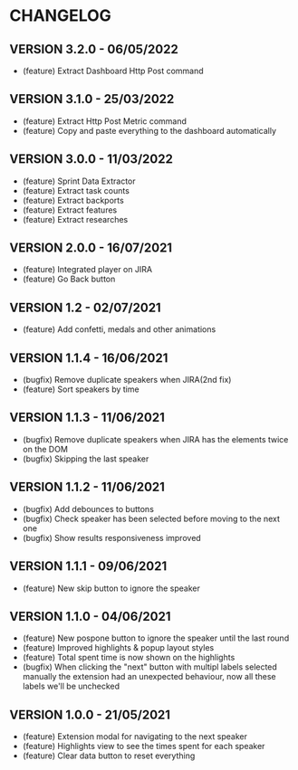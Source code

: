 # CHANGELOG
## VERSION 3.2.0 - 06/05/2022
- (feature) Extract Dashboard Http Post command
## VERSION 3.1.0 - 25/03/2022
- (feature) Extract Http Post Metric command
- (feature) Copy and paste everything to the dashboard automatically

## VERSION 3.0.0 - 11/03/2022
- (feature) Sprint Data Extractor
- (feature) Extract task counts
- (feature) Extract backports
- (feature) Extract features
- (feature) Extract researches

## VERSION 2.0.0 - 16/07/2021
- (feature) Integrated player on JIRA
- (feature) Go Back button

## VERSION 1.2 - 02/07/2021
- (feature) Add confetti, medals and other animations

## VERSION 1.1.4 - 16/06/2021
- (bugfix) Remove duplicate speakers when JIRA(2nd fix)
- (feature) Sort speakers by time
  
## VERSION 1.1.3 - 11/06/2021
- (bugfix) Remove duplicate speakers when JIRA has the elements twice on the DOM
- (bugfix) Skipping the last speaker

## VERSION 1.1.2 - 11/06/2021
- (bugfix) Add debounces to buttons
- (bugfix) Check speaker has been selected before moving to the next one
- (bugfix) Show results responsiveness improved

## VERSION 1.1.1 - 09/06/2021
- (feature) New skip button to ignore the speaker

## VERSION 1.1.0 - 04/06/2021
- (feature) New pospone button to ignore the speaker until the last round
- (feature) Improved highlights & popup layout styles
- (feature) Total spent time is now shown on the highlights
- (bugfix) When clicking the "next" button with multipl labels selected manually the extension had an unexpected behaviour, now all these labels we'll be unchecked

## VERSION 1.0.0 - 21/05/2021
 - (feature) Extension modal for navigating to the next speaker
 - (feature) Highlights view to see the times spent for each speaker
 - (feature) Clear data button to reset everything

